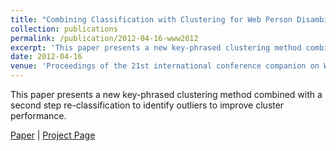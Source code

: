 ```yaml
---
title: "Combining Classification with Clustering for Web Person Disambiguation"
collection: publications
permalink: /publication/2012-04-16-www2012
excerpt: 'This paper presents a new key-phrased clustering method combined with a second step re-classification to identify outliers to improve cluster performance.'
date: 2012-04-16
venue: 'Proceedings of the 21st international conference companion on World Wide Web'
---
```

This paper presents a new key-phrased clustering method combined with a second step re-classification to identify outliers to improve cluster performance.

[Paper](https://hunterhector.github.io/files/papers/Xu,_Lu,_Liu_-_2012_-_Proceedings_of_the_21st_international_conference_companion_on_World_Wide_Web.pdf) \| [Project Page](#)
